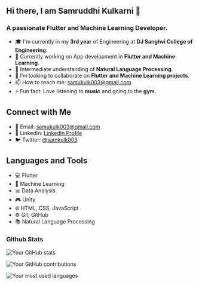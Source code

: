 ## Hi there, I am Samruddhi Kulkarni 👋
### A passionate Flutter and Machine Learning Developer. 

-  🎓 I'm currently in my **3rd year** of Engineering at **DJ Sanghvi College of Engineering**.
- 🔭 Currently working on App development in **Flutter and Machine Learning**.
- 🌱 Intermediate understanding of **Natural Language Processing**.
- 👯 I’m looking to collaborate on **Flutter and Machine Learning projects**.
- 📫 How to reach me: samukulk003@gmail.com
- ⚡ Fun fact: Love listening to **music** and going to the **gym**.

## Connect with Me

- 📧 Email: samukulk003@gmail.com
- 💼 LinkedIn: [LinkedIn Profile](https://www.linkedin.com/in/samruddhi-kulkarni/)
- 🐦 Twitter: [@samkulk003](https://twitter.com/samkulk003)

## Languages and Tools

- 💻 Flutter
- 🤖 Machine Learning
- 📊 Data Analysis
- 🎮 Unity
- 🌐 HTML, CSS, JavaScript
- ⚙️ Git, GitHub
- 📚 Natural Language Processing
  
### Github Stats
![Your GitHub stats](https://github-readme-stats.vercel.app/api?username=samkulk003&show_icons=true&theme=98fb98&count_private=true)

![Your GitHub contributions](https://github-readme-streak-stats.herokuapp.com/?user=samkulk003&theme=98fb98)

![Your most used languages](https://github-readme-stats.vercel.app/api/top-langs/?username=samkulk003&layout=compact&hide=html,css&theme=98fb98)
